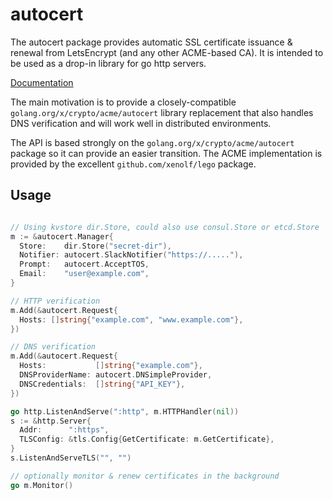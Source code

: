 # autocert
The autocert package provides automatic SSL certificate issuance & renewal from
LetsEncrypt (and any other ACME-based CA). It is intended to be used as a
drop-in library for go http servers.

[Documentation](https://godoc.org/github.com/moomerman/go-lib/autocert)

The main motivation is to provide a closely-compatible `golang.org/x/crypto/acme/autocert`
library replacement that also handles DNS verification and will work well in
distributed environments.

The API is based strongly on the `golang.org/x/crypto/acme/autocert` package
so it can provide an easier transition.  The ACME implementation is provided
by the excellent `github.com/xenolf/lego` package.

## Usage

```go

// Using kvstore dir.Store, could also use consul.Store or etcd.Store
m := &autocert.Manager{
  Store:    dir.Store("secret-dir"),
  Notifier: autocert.SlackNotifier("https://....."),
  Prompt:   autocert.AcceptTOS,
  Email:    "user@example.com",
}

// HTTP verification
m.Add(&autocert.Request{
  Hosts: []string{"example.com", "www.example.com"},
})

// DNS verification
m.Add(&autocert.Request{
  Hosts:           []string{"example.com"},
  DNSProviderName: autocert.DNSimpleProvider,
  DNSCredentials:  []string{"API_KEY"},
})

go http.ListenAndServe(":http", m.HTTPHandler(nil))
s := &http.Server{
  Addr:      ":https",
  TLSConfig: &tls.Config{GetCertificate: m.GetCertificate},
}
s.ListenAndServeTLS("", "")

// optionally monitor & renew certificates in the background
go m.Monitor()
```

